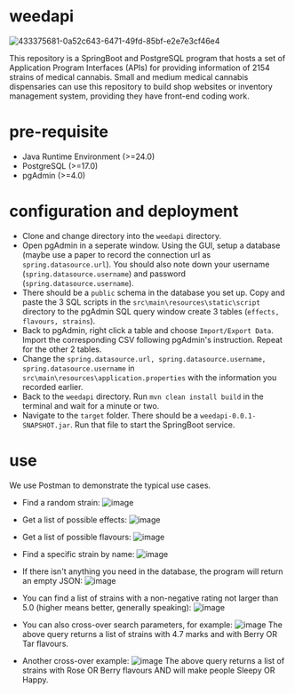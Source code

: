 # weedapi

![433375681-0a52c643-6471-49fd-85bf-e2e7e3cf46e4](https://github.com/user-attachments/assets/38325ee4-ebb4-410c-a6d9-44e351437a6e)

This repository is a SpringBoot and PostgreSQL program that hosts a set of Application Program Interfaces (APIs) for providing information of 2154 strains of medical cannabis. Small and medium medical cannabis dispensaries can use this repository to build shop websites or inventory management system, providing they have front-end coding work.

# pre-requisite
- Java Runtime Environment (>=24.0)
- PostgreSQL (>=17.0)
- pgAdmin (>=4.0)

# configuration and deployment
- Clone and change directory into the `weedapi` directory.
- Open pgAdmin in a seperate window. Using the GUI, setup a database (maybe use a paper to record the connection url as `spring.datasource.url`). You should also note down your username (`spring.datasource.username`) and password (`spring.datasource.username`).
- There should be a `public` schema in the database you set up. Copy and paste the 3 SQL scripts in the `src\main\resources\static\script` directory to the pgAdmin SQL query window create 3 tables (`effects, flavours, strains`).
- Back to pgAdmin, right click a table and choose `Import/Export Data`. Import the corresponding CSV following pgAdmin's instruction. Repeat for the other 2 tables.
- Change the `spring.datasource.url, spring.datasource.username, spring.datasource.username` in `src\main\resources\application.properties` with the information you recorded earlier.
- Back to the `weedapi` directory. Run `mvn clean install build` in the terminal and wait for a minute or two.
- Navigate to the `target` folder. There should be a `weedapi-0.0.1-SNAPSHOT.jar`. Run that file to start the SpringBoot service.

# use
We use Postman to demonstrate the typical use cases.

- Find a random strain:
![image](https://github.com/user-attachments/assets/500c7aa9-8506-43f8-ad6c-856457381a75)

- Get a list of possible effects:
![image](https://github.com/user-attachments/assets/b34db801-7120-4eca-bf9e-eda8209886b3)

- Get a list of possible flavours:
![image](https://github.com/user-attachments/assets/c7ef026e-71e0-4b88-8f45-e48f57051d0d)

- Find a specific strain by name:
![image](https://github.com/user-attachments/assets/c75448ca-58ff-4ece-82aa-de04921e0dae)

- If there isn't anything you need in the database, the program will return an empty JSON:
![image](https://github.com/user-attachments/assets/ca620d57-a5f5-4af7-85db-c1a195593841)

- You can find a list of strains with a non-negative rating not larger than 5.0 (higher means better, generally speaking):
![image](https://github.com/user-attachments/assets/f481c1a7-b97d-4db4-acde-c3e8eb73099f)

- You can also cross-over search parameters, for example:
![image](https://github.com/user-attachments/assets/b49c5cac-9497-454f-a4a4-2c905c4a149a)
The above query returns a list of strains with 4.7 marks and with Berry OR Tar flavours.

- Another cross-over example:
![image](https://github.com/user-attachments/assets/12b6fc86-dcc3-4f4a-9ccb-4711f3c6a049)
The above query returns a list of strains with Rose OR Berry flavours AND will make people Sleepy OR Happy. 








